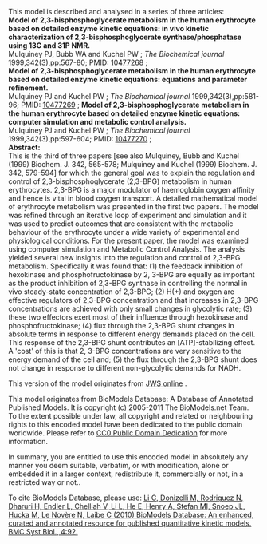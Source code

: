 

This model is described and analysed in a series of three articles:  
**Model of 2,3-bisphosphoglycerate metabolism in the human erythrocyte based on detailed enzyme kinetic equations: in vivo kinetic characterization of 2,3-bisphosphoglycerate synthase/phosphatase using 13C and 31P NMR.**   
Mulquiney PJ, Bubb WA and Kuchel PW ; _The Biochemical journal_
1999,342(3),pp:567-80; PMID:
[10477268](http://www.ncbi.nlm.nih.gov/pubmed/10477268) ;  
**Model of 2,3-bisphosphoglycerate metabolism in the human erythrocyte based on detailed enzyme kinetic equations: equations and parameter refinement.**   
Mulquiney PJ and Kuchel PW ; _The Biochemical journal_ 1999,342(3),pp:581-96;
PMID: [10477269](http://www.ncbi.nlm.nih.gov/pubmed/10477269) ; **Model of
2,3-bisphosphoglycerate metabolism in the human erythrocyte based on detailed
enzyme kinetic equations: computer simulation and metabolic control
analysis.**  
Mulquiney PJ and Kuchel PW ; _The Biochemical journal_ 1999,342(3),pp:597-604;
PMID: [10477270](http://www.ncbi.nlm.nih.gov/pubmed/10477270) ;  
**Abstract:**   
This is the third of three papers [see also Mulquiney, Bubb and Kuchel (1999)
Biochem. J. 342, 565-578; Mulquiney and Kuchel (1999) Biochem. J. 342,
579-594] for which the general goal was to explain the regulation and control
of 2,3-bisphosphoglycerate (2,3-BPG) metabolism in human erythrocytes. 2,3-BPG
is a major modulator of haemoglobin oxygen affinity and hence is vital in
blood oxygen transport. A detailed mathematical model of erythrocyte
metabolism was presented in the first two papers. The model was refined
through an iterative loop of experiment and simulation and it was used to
predict outcomes that are consistent with the metabolic behaviour of the
erythrocyte under a wide variety of experimental and physiological conditions.
For the present paper, the model was examined using computer simulation and
Metabolic Control Analysis. The analysis yielded several new insights into the
regulation and control of 2,3-BPG metabolism. Specifically it was found that:
(1) the feedback inhibition of hexokinase and phosphofructokinase by 2, 3-BPG
are equally as important as the product inhibition of 2,3-BPG synthase in
controlling the normal in vivo steady-state concentration of 2,3-BPG; (2) H(+)
and oxygen are effective regulators of 2,3-BPG concentration and that
increases in 2,3-BPG concentrations are achieved with only small changes in
glycolytic rate; (3) these two effectors exert most of their influence through
hexokinase and phosphofructokinase; (4) flux through the 2,3-BPG shunt changes
in absolute terms in response to different energy demands placed on the cell.
This response of the 2,3-BPG shunt contributes an [ATP]-stabilizing effect. A
'cost' of this is that 2, 3-BPG concentrations are very sensitive to the
energy demand of the cell and; (5) the flux through the 2,3-BPG shunt does not
change in response to different non-glycolytic demands for NADH.

This version of the model originates from [JWS
online](http://www.jjj.bio.vu.nl/database/mulquiney/) .

This model originates from BioModels Database: A Database of Annotated
Published Models. It is copyright (c) 2005-2011 The BioModels.net Team.  
To the extent possible under law, all copyright and related or neighbouring
rights to this encoded model have been dedicated to the public domain
worldwide. Please refer to [CC0 Public Domain
Dedication](http://creativecommons.org/publicdomain/zero/1.0/) for more
information.

In summary, you are entitled to use this encoded model in absolutely any
manner you deem suitable, verbatim, or with modification, alone or embedded it
in a larger context, redistribute it, commercially or not, in a restricted way
or not..  
  
To cite BioModels Database, please use: [Li C, Donizelli M, Rodriguez N,
Dharuri H, Endler L, Chelliah V, Li L, He E, Henry A, Stefan MI, Snoep JL,
Hucka M, Le Novère N, Laibe C (2010) BioModels Database: An enhanced, curated
and annotated resource for published quantitative kinetic models. BMC Syst
Biol., 4:92.](http://www.ncbi.nlm.nih.gov/pubmed/20587024)

